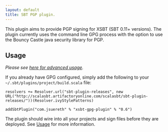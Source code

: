 ```yaml
---
layout: default
title: SBT PGP plugin.
---
```


This plugin aims to provide PGP signing for XSBT (SBT 0.11+ versions).  The plugin currently uses the command line GPG process with the option to use the Bouncy Castle java security library for PGP. 

## Usage ##

*Please see [here for advanced usage](usage.html).*

If you already have GPG configured, simply add the following to your `~/.sbt/plugins/project/build.scala` file:

    resolvers += Resolver.url("sbt-plugin-releases", new URL("http://scalasbt.artifactoryonline.com/scalasbt/sbt-plugin-releases/"))(Resolver.ivyStylePatterns)
    
    addSbtPlugin("com.jsuereth" % "xsbt-gpg-plugin" % "0.6")

The plugin should wire into all your projects and sign files before they are deployed.  See [Usage](usage.html) for more information.

